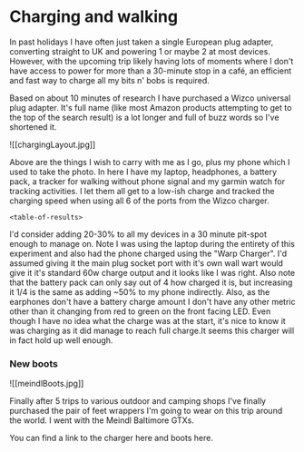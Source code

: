 # Charging and walking
In past holidays I have often just taken a single European plug adapter, converting straight to UK and powering 1 or maybe 2 at most devices. However, with the upcoming trip likely having lots of moments where I don't have access to power for more than a 30-minute stop in a café, an efficient and fast way to charge all my bits n' bobs is required.

Based on about 10 minutes of research I have purchased a Wizco universal plug adapter. It's full name (like most Amazon products attempting to get to the top of the search result) is a lot longer and full of buzz words so I've shortened it. 

![[chargingLayout.jpg]]

Above are the things I wish to carry with me as I go, plus my phone which I used to take the photo. In here I have my laptop, headphones, a battery pack, a tracker for walking without phone signal and my garmin watch for tracking activities. I let them all get to a low-ish charge and tracked the charging speed when using all 6 of the ports from the Wizco charger.

```
<table-of-results>
```

I'd consider adding 20-30% to all my devices in a 30 minute pit-spot enough to manage on. Note I was using the laptop during the entirety of this experiment and also had the phone charged using the "Warp Charger". I'd assumed giving it the main plug socket port with it's own wall wart would give it it's standard 60w charge output and it looks like I was right. Also note that the battery pack can only say out of 4 how charged it is, but increasing it 1/4 is the same as adding ~50% to my phone indirectly. Also, as the earphones don't have a battery charge amount I don't have any other metric other than it changing from red to green on the front facing LED. Even though I have no idea what the charge was at the start, it's nice to know it was charging as it did manage to reach full charge.It seems this charger will in fact hold up well enough.

### New boots

![[meindlBoots.jpg]]

Finally after 5 trips to various outdoor and camping shops I've finally purchased the pair of feet wrappers I'm going to wear on this trip around the world. I went with the Meindl Baltimore GTXs.

You can find a link to the charger here and boots here.